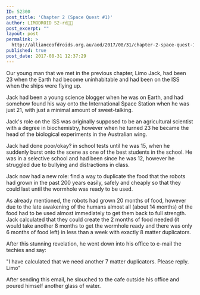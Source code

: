 ```yaml
---
ID: 52300
post_title: 'Chapter 2 (Space Quest #1)'
author: LIMODROID S2-rd🔭🔬
post_excerpt: ""
layout: post
permalink: >
  http://allianceofdroids.org.au/aod/2017/08/31/chapter-2-space-quest-1/
published: true
post_date: 2017-08-31 12:37:29
---
```

Our young man that we met in the previous chapter, Limo Jack, had been 23 when the Earth had become uninhabitable and had been on the ISS when the ships were flying up.

Jack had been a young science blogger when he was on Earth, and had somehow found his way onto the International Space Station when he was just 21, with just a minimal amount of sweet-talking.

Jack's role on the ISS was originally supposed to be an agricultural scientist with a degree in biochemistry, however when he turned 23 he became the head of the biological experiments in the Australian wing.

Jack had done poor/okay? in school tests until he was 15, when he suddenly burst onto the scene as one of the best students in the school. He was in a selective school and had been since he was 12, however he struggled due to bullying and distractions in class.

Jack now had a new role: find a way to duplicate the food that the robots had grown in the past 200 years easily, safely and cheaply so that they could last until the wormhole was ready to be used.

As already mentioned, the robots had grown 20 months of food, however due to the late awakening of the humans almost all (about 14 months) of the food had to be used almost immediately to get them back to full strength. Jack calculated that they could create the 2 months of food needed (it would take another 8 months to get the wormhole ready and there was only 6 months of food left) in less than a week with exactly 8 matter duplicators.

After this stunning revelation, he went down into his office to e-mail the techies and say:

"I have calculated that we need another 7 matter duplicators. Please reply. Limo"

After sending this email, he slouched to the cafe outside his office and poured himself another glass of water.